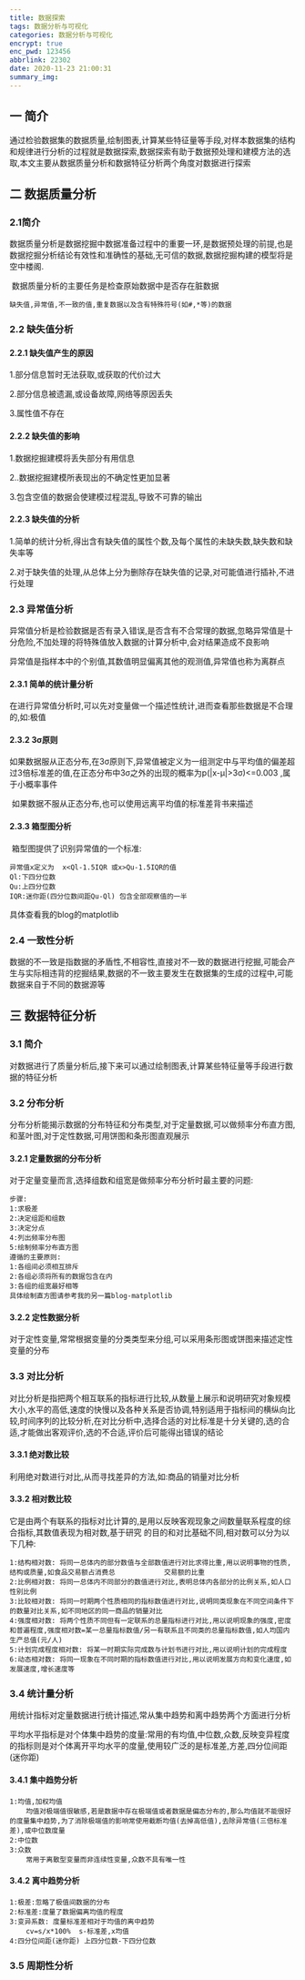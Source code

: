```yaml
---
title: 数据探索
tags: 数据分析与可视化
categories: 数据分析与可视化
encrypt: true
enc_pwd: 123456
abbrlink: 22302
date: 2020-11-23 21:00:31
summary_img:
---
```


## 一 简介

​	通过检验数据集的数据质量,绘制图表,计算某些特征量等手段,对样本数据集的结构和规律进行分析的过程就是数据探索,数据探索有助于数据预处理和建模方法的选取,本文主要从数据质量分析和数据特征分析两个角度对数据进行探索

## 二 数据质量分析

### 2.1简介

​	数据质量分析是数据挖掘中数据准备过程中的重要一环,是数据预处理的前提,也是数据挖掘分析结论有效性和准确性的基础,无可信的数据,数据挖掘构建的模型将是空中楼阁.

​	数据质量分析的主要任务是检查原始数据中是否存在脏数据

```
缺失值,异常值,不一致的值,重复数据以及含有特殊符号(如#,*等)的数据
```

### 2.2 缺失值分析

#### 2.2.1 缺失值产生的原因

1.部分信息暂时无法获取,或获取的代价过大

2.部分信息被遗漏,或设备故障,网络等原因丢失

3.属性值不存在

#### 2.2.2 缺失值的影响

1.数据挖掘建模将丢失部分有用信息

2..数据挖掘建模所表现出的不确定性更加显著

3.包含空值的数据会使建模过程混乱,导致不可靠的输出

#### 2.2.3 缺失值的分析

1.简单的统计分析,得出含有缺失值的属性个数,及每个属性的未缺失数,缺失数和缺失率等

2.对于缺失值的处理,从总体上分为删除存在缺失值的记录,对可能值进行插补,不进行处理

### 2.3 异常值分析

​	异常值分析是检验数据是否有录入错误,是否含有不合常理的数据,忽略异常值是十分危险,不加处理的将特殊值放入数据的计算分析中,会对结果造成不良影响

​	异常值是指样本中的个别值,其数值明显偏离其他的观测值,异常值也称为离群点

#### 2.3.1 简单的统计量分析

​	在进行异常值分析时,可以先对变量做一个描述性统计,进而查看那些数据是不合理的,如:极值

#### 2.3.2 3σ原则

​	如果数据服从正态分布,在3σ原则下,异常值被定义为一组测定中与平均值的偏差超过3倍标准差的值,在正态分布中3σ之外的出现的概率为p(|x-μ|>3σ)<=0.003 ,属于小概率事件

​	如果数据不服从正态分布,也可以使用远离平均值的标准差背书来描述

#### 2.3.3 箱型图分析

​	箱型图提供了识别异常值的一个标准:

```
异常值x定义为  x<Ql-1.5IQR 或x>Qu-1.5IQR的值 
Ql:下四分位数
Qu:上四分位数
IQR:迷你距(四分位数间距Qu-Ql) 包含全部观察值的一半
```

具体查看我的blog的matplotlib

### 2.4 一致性分析

​	数据的不一致是指数据的矛盾性,不相容性,直接对不一致的数据进行挖掘,可能会产生与实际相违背的挖掘结果,数据的不一致主要发生在数据集的生成的过程中,可能数据来自于不同的数据源等

## 三 数据特征分析

### 3.1 简介

​	对数据进行了质量分析后,接下来可以通过绘制图表,计算某些特征量等手段进行数据的特征分析

### 3.2 分布分析

​	分布分析能揭示数据的分布特征和分布类型,对于定量数据,可以做频率分布直方图,和茎叶图,对于定性数据,可用饼图和条形图直观展示

#### 3.2.1 定量数据的分布分析

对于定量变量而言,选择组数和组宽是做频率分布分析时最主要的问题:

```
步骤:
1:求极差
2:决定组距和组数
3:决定分点
4:列出频率分布图
5:绘制频率分布直方图
遵循的主要原则:
1:各组间必须相互排斥
2:各组必须将所有的数据包含在内
3:各组的组宽最好相等
具体绘制直方图请参考我的另一篇blog-matplotlib
```

#### 3.2.2 定性数据分析

对于定性变量,常常根据变量的分类类型来分组,可以采用条形图或饼图来描述定性变量的分布

### 3.3 对比分析

​	对比分析是指把两个相互联系的指标进行比较,从数量上展示和说明研究对象规模大小,水平的高低,速度的快慢以及各种关系是否协调,特别适用于指标间的横纵向比较,时间序列的比较分析,在对比分析中,选择合适的对比标准是十分关键的,选的合适,才能做出客观评价,选的不合适,评价后可能得出错误的结论

#### 3.3.1 绝对数比较

利用绝对数进行对比,从而寻找差异的方法,如:商品的销量对比分析

#### 3.3.2 相对数比较

  它是由两个有联系的指标对比计算的,是用以反映客观现象之间数量联系程度的综合指标,其数值表现为相对数,基于研究 的目的和对比基础不同,相对数可以分为以下几种:

```
1:结构相对数: 将同一总体内的部分数值与全部数值进行对比求得比重,用以说明事物的性质,结构或质量,如食品交易额占消费总			交易额的比重
2:比例相对数: 将同一总体内不同部分的数值进行对比,表明总体内各部分的比例关系,如人口性别比例
3:比较相对数: 将同一时期两个性质相同的指标数值进行对比,说明同类现象在不同空间条件下的数量对比关系,如不同地区的同一商品的销量对比
4:强度相对数: 将两个性质不同但有一定联系的总量指标进行对比,用以说明现象的强度,密度和普遍程度,强度相对数=某一总量指标数值/另一有联系且不同类的总量指标数值,如人均国内生产总值(元/人)
5:计划完成程度相对数: 将某一时期实际完成数与计划书进行对比,用以说明计划的完成程度
6:动态相对数: 将同一现象在不同时期的指标数值进行对比,用以说明发展方向和变化速度,如发展速度,增长速度等
```

### 3.4 统计量分析

​	用统计指标对定量数据进行统计描述,常从集中趋势和离中趋势两个方面进行分析

平均水平指标是对个体集中趋势的度量:常用的有均值,中位数,众数,反映变异程度的指标则是对个体离开平均水平的度量,使用较广泛的是标准差,方差,四分位间距(迷你距)

#### 3.4.1 集中趋势分析

```
1:均值,加权均值
	均值对极端值很敏感,若是数据中存在极端值或者数据是偏态分布的,那么均值就不能很好的度量集中趋势,为了消除极端值的影响常使用截断均值(去掉高低值),去除异常值(三倍标准差),或中位数度量
2:中位数
3:众数
	常用于离散型变量而非连续性变量,众数不具有唯一性
```

#### 3.4.2 离中趋势分析

```
1:极差:忽略了极值间数据的分布
2:标准差:度量了数据偏离均值的程度
3:变异系数: 度量标准差相对于均值的离中趋势
	cv=s/x*100%  s-标准差,x均值
4:四分位间距(迷你距) 上四分位数-下四分位数
```

### 3.5 周期性分析



